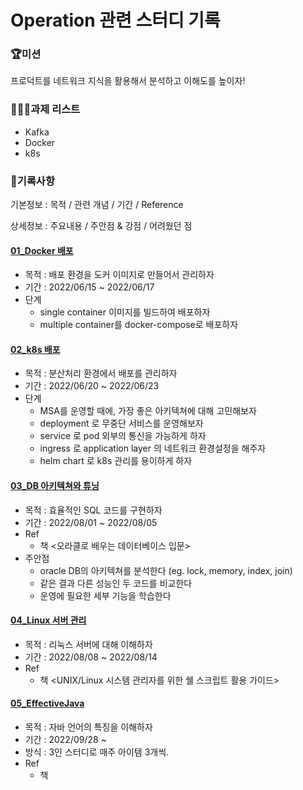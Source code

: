 # Operation 관련 스터디 기록



### 🏆미션

프로덕트를 네트워크 지식을 활용해서 분석하고 이해도를 높이자!



### 🧑🏻‍💻과제 리스트

- Kafka
- Docker
- k8s



### 🎯기록사항

기본정보 : 목적 / 관련 개념 / 기간 / Reference

상세정보 : 주요내용 / 주안점 & 강점 / 어려웠던 점



#### [01_Docker 배포](./01_Docker/README.md)

- 목적 : 배포 환경을 도커 이미지로 만들어서 관리하자
- 기간 : 2022/06/15 ~ 2022/06/17
- 단계
  - single container 이미지를 빌드하여 배포하자
  - multiple container를 docker-compose로 배포하자



#### [02_k8s 배포](./02_k8s/README.md)

- 목적 : 분산처리 환경에서 배포를 관리하자
- 기간 : 2022/06/20 ~ 2022/06/23
- 단계
  - MSA를 운영할 때에, 가장 좋은 아키텍쳐에 대해 고민해보자
  - deployment 로 무중단 서비스를 운영해보자
  - service 로 pod 외부의 통신을 가능하게 하자
  - ingress 로 application layer 의 네트워크 환경설정을 해주자
  - helm chart 로 k8s 관리를 용이하게 하자



#### [03_DB 아키텍쳐와 튜닝](./03_DB/README.md)

- 목적 : 효율적인 SQL 코드를 구현하자
- 기간 : 2022/08/01 ~ 2022/08/05
- Ref
  - 책 <오라클로 배우는 데이터베이스 입문>
- 주안점
  - oracle DB의 아키텍쳐를 분석한다 (eg. lock, memory, index, join)
  - 같은 결과 다른 성능인 두 코드를 비교한다
  - 운영에 필요한 세부 기능을 학습한다





#### [04_Linux 서버 관리](./04_Linux/README.md)

- 목적 : 리눅스 서버에 대해 이해하자
- 기간 : 2022/08/08 ~ 2022/08/14
- Ref
  - 책 <UNIX/Linux 시스템 관리자를 위한 쉘 스크립트 활용 가이드>


#### [05_EffectiveJava](./05_EffectiveJava/README.md)

- 목적 : 자바 언어의 특징을 이해하자
- 기간 : 2022/09/28 ~
- 방식 : 3인 스터디로 매주 아이템 3개씩.
- Ref
  - 책 <Effective Java>